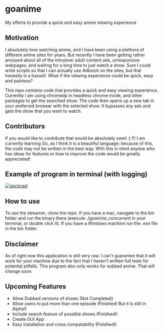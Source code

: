 # goanime
My efforts to provide a quick and easy anime viewing experience 

## Motivation
I absolutely love watching anime, and I have been using a plethora of different anime sites for years. But recently 
I have been getting rather annoyed about all of the intrusive/ adult content ads, unresponsive webpages, and waiting 
for a long time to just watch a show. Sure I could write scripts so that I can actually use 
Adblock on the sites, but that honestly is a hassell. What if the viewing experience could be quick, easy and painless?

This repo contains code that provides a quick and easy viewing experience. 
Currently I am using chromedp in headless chrome mode, and other packages to get the searched show. 
The code then opens up a new tab in your preferred browser with the selected show. It bypasses any ads 
and gets the show that you want to watch. 

## Contributors 
If you would like to contribute that would be absolutely swell :) !!! I am currently learning Go, as 
I think it is a beautiful language; because of this, the code may not be written in the best way. With this in mind
anyone who has ideas for features or how to improve the code would be greatly appreciated!

## Example of program in terminal (with logging) 
[![asciicast](https://asciinema.org/a/KttZeSMSQ2musQVoPh2lr8MDI.png)](https://asciinema.org/a/KttZeSMSQ2musQVoPh2lr8MDI)

## How to use 
To use the streamer, clone the repo. If you have a mac, navigate to the bin folder and run 
the binary there (execute ./goanime_concurrent in your terminal, or double click it). If you have a Windows machine run the .exe file in the bin folder.

## Disclaimer 

As of right now this application is still very raw. I can't guarantee that it will work for your machine due to the fact that I haven't written full tests for potential pitfalls. This program also only works for subbed anime. That will change soon.

## Upcoming Features
- Allow Dubbed versions of shows (Not Completed)
- Allow users to put more than one episode (Finished! But it is still in Alpha!)
- Include search feature of possible shows (Finished!)
- Create GUI App
- Easy installation and cross compatability (Finished!)
